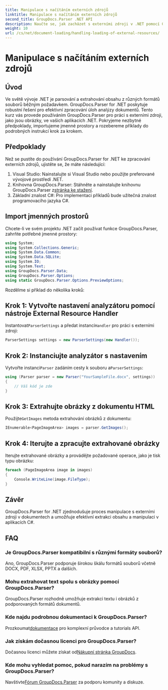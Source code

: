 ```yaml
---
title: Manipulace s načítáním externích zdrojů
linktitle: Manipulace s načítáním externích zdrojů
second_title: GroupDocs.Parser .NET API
description: Naučte se, jak zacházet s externími zdroji v .NET pomocí GroupDocs.Parser pro efektivní analýzu a extrakci dokumentů.
weight: 10
url: /cs/net/document-loading/handling-loading-of-external-resources/
---
```


# Manipulace s načítáním externích zdrojů

## Úvod
Ve světě vývoje .NET je parsování a extrahování obsahu z různých formátů souborů běžným požadavkem. GroupDocs.Parser for .NET poskytuje robustní řešení pro efektivní zpracování úloh analýzy dokumentů. Tento kurz vás provede používáním GroupDocs.Parser pro práci s externími zdroji, jako jsou obrázky, ve vašich aplikacích .NET. Pokryjeme nezbytné předpoklady, importujeme jmenné prostory a rozebereme příklady do podrobných instrukcí krok za krokem.
## Předpoklady
Než se pustíte do používání GroupDocs.Parser for .NET ke zpracování externích zdrojů, ujistěte se, že máte následující:
1. Visual Studio: Nainstalujte si Visual Studio nebo použijte preferované vývojové prostředí .NET.
2. Knihovna GroupDocs.Parser: Stáhněte a nainstalujte knihovnu GroupDocs.Parser z[stránka ke stažení](https://releases.groupdocs.com/parser/net/).
3. Základní znalost C#: Pro implementaci příkladů bude užitečná znalost programovacího jazyka C#.

## Import jmenných prostorů
Chcete-li ve svém projektu .NET začít používat funkce GroupDocs.Parser, zahrňte potřebné jmenné prostory:
```csharp
using System;
using System.Collections.Generic;
using System.Data.Common;
using System.Data.SQLite;
using System.IO;
using System.Text;
using GroupDocs.Parser.Data;
using GroupDocs.Parser.Options;
using static GroupDocs.Parser.Options.PreviewOptions;
```

Rozdělme si příklad do několika kroků:
## Krok 1: Vytvořte nastavení analyzátoru pomocí nástroje External Resource Handler
 Instantovat`ParserSettings` a předat instanci`Handler` pro práci s externími zdroji:
```csharp
ParserSettings settings = new ParserSettings(new Handler());
```
## Krok 2: Instanciujte analyzátor s nastavením
 Vytvořte instanci`Parser` zadáním cesty k souboru a`ParserSettings`:
```csharp
using (Parser parser = new Parser("YourSampleFile.docx", settings))
{
    // Váš kód je zde
}
```
## Krok 3: Extrahujte obrázky z dokumentu HTML
 Použijte`GetImages` metoda extrahování obrázků z dokumentu:
```csharp
IEnumerable<PageImageArea> images = parser.GetImages();
```
## Krok 4: Iterujte a zpracujte extrahované obrázky
Iterujte extrahované obrázky a provádějte požadované operace, jako je tisk typu obrázku:
```csharp
foreach (PageImageArea image in images)
{
    Console.WriteLine(image.FileType);
}
```

## Závěr
GroupDocs.Parser for .NET zjednodušuje proces manipulace s externími zdroji v dokumentech a umožňuje efektivní extrakci obsahu a manipulaci v aplikacích C#.

## FAQ
### Je GroupDocs.Parser kompatibilní s různými formáty souborů?
Ano, GroupDocs.Parser podporuje širokou škálu formátů souborů včetně DOCX, PDF, XLSX, PPTX a dalších.
### Mohu extrahovat text spolu s obrázky pomocí GroupDocs.Parser?
GroupDocs.Parser rozhodně umožňuje extrakci textu i obrázků z podporovaných formátů dokumentů.
### Kde najdu podrobnou dokumentaci k GroupDocs.Parser?
 Prozkoumat[dokumentace](https://tutorials.groupdocs.com/parser/net/) pro komplexní průvodce a tutorials API.
### Jak získám dočasnou licenci pro GroupDocs.Parser?
 Dočasnou licenci můžete získat od[Nákupní stránka GroupDocs](https://purchase.groupdocs.com/temporary-license/).
### Kde mohu vyhledat pomoc, pokud narazím na problémy s GroupDocs.Parser?
 Navštivte[Fórum GroupDocs.Parser](https://forum.groupdocs.com/c/parser/17) za podporu komunity a diskuze.